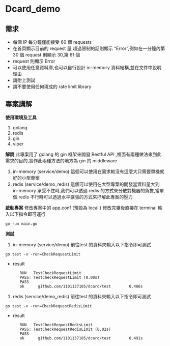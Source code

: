 # Dcard_demo

## 需求
- 每個 IP 每分鐘僅能接受 60 個 requests
- 在首頁顯示目前的 request 量,超過限制的話則顯示 “Error”,例如在一分鐘內第 30 個 request 則顯示 30,第 61 個
- request 則顯示 Error
- 可以使用任意資料庫,也可以自行設計 in-memory 資料結構,並在文件中說明理由
- 請附上測試
- 請不要使用任何現成的 rate limit library

## 專案講解
**使用環境及工具**

1. golang
2. redis
3. gin
4. viper

**解說**
此專案用了 golang  的 gin 框架來開發 Restful API ,裡面有兩種做法來到此需求的目的,實作此兩種方法的地方為 gin 的 middleware

1. in-memory (service/demo) 這個可以使用在需求較沒有這麼大只需要單機就好的小型專案
2. redis (service/demo_redis) 這個可以使用在大型專案的開發當資料量大到 in-memory 承受不住時,我們可以透過 redis 的方式來分散對機器的負擔,當單個 redis 不行時可以透過水平擴張的方式來抒解此專案的壓力

**啟動專案**
修改專案中的 app.conf (預設為 local ) 修改完畢後直接在 terminal 輸入以下指令即可運行

`go run main.go`


**測試**

1. in-memory (service/demo) 前往test 的資料夾輸入以下指令即可測試

`go test -v -run=CheckRequestLimit`

- result

		 RUN   TestCheckRequestLimit
		 PASS: TestCheckRequestLimit (0.00s)
		 PASS
		 ok      github.com/1101137105/dcard/test        0.486s

1. redis (service/demo_redis) 前往test 的資料夾輸入以下指令即可測試

`go test -v -run=CheckRequestRedisLimit`

- result

		 RUN   TestCheckRequestRedisLimit
		 PASS: TestCheckRequestRedisLimit (0.02s)
		 PASS
		 ok      github.com/1101137105/dcard/test        0.491s
